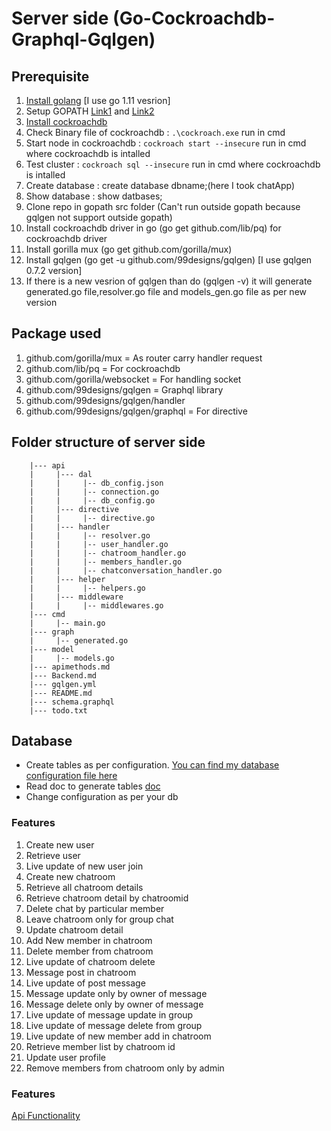 # Server side (Go-Cockroachdb-Graphql-Gqlgen) 

## Prerequisite

1. [Install golang](https://golang.org/dl/) [I use go 1.11 vesrion]
2. Setup GOPATH [Link1](https://golang.org/doc/code.html#GOPATH) and [Link2](https://github.com/golang/go/wiki/GOPATH)
3. [Install cockroachdb](https://www.cockroachlabs.com/docs/stable/install-cockroachdb-windows.html)
4. Check Binary file of cockroachdb : `.\cockroach.exe` run in cmd
5. Start node in cockroachdb : `cockroach start --insecure` run in cmd where cockroachdb is intalled
6. Test cluster : `cockroach sql --insecure` run in cmd where cockroachdb is intalled
7. Create database : create database dbname;(here I took chatApp)
8. Show database : show datbases;
9. Clone repo in gopath src folder (Can't run outside gopath because gqlgen not support outside gopath)
10. Install cockroachdb driver in go (go get github.com/lib/pq) for cockroachdb driver
11. Install gorilla mux (go get github.com/gorilla/mux)
12. Install gqlgen (go get -u github.com/99designs/gqlgen) [I use gqlgen 0.7.2 version]
13. If there is a new vesrion of gqlgen than do (gqlgen -v) it will generate generated.go file,resolver.go file and models_gen.go file as per new version

## Package used

1. github.com/gorilla/mux  = As router carry handler request
2. github.com/lib/pq       = For cockroachdb
3. github.com/gorilla/websocket = For handling socket 
4. github.com/99designs/gqlgen = Graphql library 
5. github.com/99designs/gqlgen/handler
6. github.com/99designs/gqlgen/graphql = For directive

## Folder structure of server side

        |--- api
        |     |--- dal
        |     |     |-- db_config.json        
        |     |     |-- connection.go       
        |     |     |-- db_config.go         
        |     |--- directive
        |     |     |-- directive.go        
        |     |--- handler
        |     |     |-- resolver.go        
        |     |     |-- user_handler.go
        |     |     |-- chatroom_handler.go
        |     |     |-- members_handler.go
        |     |     |-- chatconversation_handler.go
        |     |--- helper
        |     |     |-- helpers.go
        |     |--- middleware
        |     |     |-- middlewares.go
        |--- cmd
        |     |-- main.go
        |--- graph
        |     |-- generated.go
        |--- model
        |     |-- models.go       
        |--- apimethods.md
        |--- Backend.md
        |--- gqlgen.yml
        |--- README.md                  
        |--- schema.graphql   
        |--- todo.txt        

## Database 

- Create tables as per configuration. 
    [You can find my database configuration file here](https://github.com/AneriShah2610/new_chat/blob/master/api/dal/db_config.json)
- Read doc to generate tables 
    [doc](https://github.com/AneriShah2610/new_chat/blob/master/dbScript/db_init.sql)
- Change configuration as per your db 

### Features

1. Create new user
2. Retrieve user
3. Live update of new user join
4. Create new chatroom
5. Retrieve all chatroom details
6. Retrieve chatroom detail by chatroomid
7. Delete chat by particular member
8. Leave chatroom only for group chat
9. Update chatroom detail
10. Add New member in chatroom
11. Delete member from chatroom
12. Live update of chatroom delete
13. Message post in chatroom
14. Live update of post message
15. Message update only by owner of message
16. Message delete only by owner of message
17. Live update of message update in group
18. Live update of message delete from group
19. Live update of new member add in chatroom
20. Retrieve member list by chatroom id
21. Update user profile
22. Remove members from chatroom only by admin

### Features 
[Api Functionality](https://github.com/AneriShah2610/new_chat/blob/master/apimethods.md)
